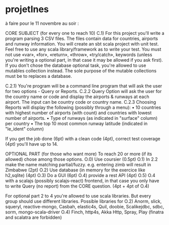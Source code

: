# projetInes
à faire pour le 11 novembre au soir :

CORE SUBJECT (for every one to reach 10)
C.1) For this project you'll write a program parsing 3 CSV files. The files contain data for countries, airports and runway information.
  You will create an sbt scala project with unit test. Feel free to use any scala library/framework as to write your test.
  You must not use «var», «for», «return», «throw», «try/catch», keywords (unless you're writing a optional part, in that case it may be allowed if you ask first).
If you don't chose the database optional task, you're allowed to use mutables collection instead. The sole purpose of the mutable collections must be to replaces a database.

 

C.2.1) You're program will be a command line program that will ask the user for two options - Query or Reports.
C.2.2 Query Option will ask the user for the country name or code and display the airports & runways at each airport. The input can be country code or country name.
C.2.3 Choosing Reports will display the following (possibly through a menu):
• 10 countries with highest number of airports (with count) and countries  with lowest number of airports.
• Type of runways (as indicated in "surface" column) per country
• The top 10 most common runway latitude (indicated in "le_ident" column)

 

If you get the job done (6pt) with a clean code (4pt), correct test coverage (4pt) you'll have up to 14.

 

OPTIONAL PART (for those who want more)
To reach 20 or more (if its allowed) chose among those options.
O.0) Use coursier (0.5pt)
O.1) In 2.2 make the name matching partial/fuzzy. e.g. entering zimb will result in Zimbabwe (2pt)
O.2) Use database (in memory for the exercice like h2,sqlite) (4pt)
O.3) Do a GUI (6pt)
O.4) provide a rest API (4pt)
O.5) O.4 with a scalajs (possibly scalajs-react) frontend, in that case you only have to write Query (no report) from the CORE question. (4pt + 4pt of O.4)

 


For optional part 2 to 4 you're allowed to use scala libraries. But every group should use different libraries.
Possible libraries for
O.2) Anorm, slick, squeryl, reactive-mongo, Casbah, elastic4s, Quil, doobie, Scalikejdbc, sdbc, sorm, mongo-scala-driver
O.4) Finch, http4s, Akka Http, Spray, Play (finatra and scalatra are forbidden)
